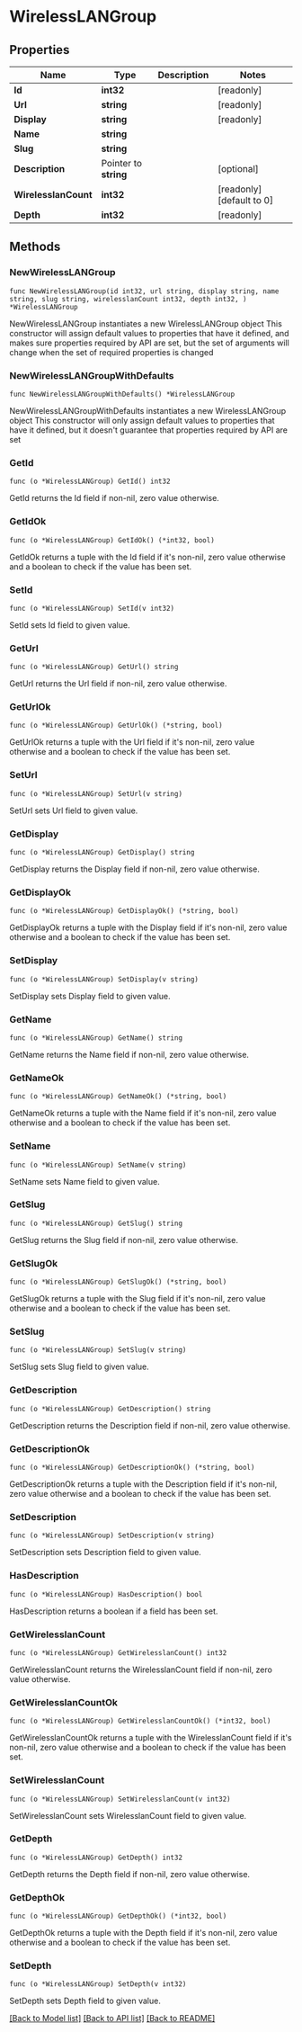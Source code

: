 # WirelessLANGroup

## Properties

Name | Type | Description | Notes
------------ | ------------- | ------------- | -------------
**Id** | **int32** |  | [readonly] 
**Url** | **string** |  | [readonly] 
**Display** | **string** |  | [readonly] 
**Name** | **string** |  | 
**Slug** | **string** |  | 
**Description** | Pointer to **string** |  | [optional] 
**WirelesslanCount** | **int32** |  | [readonly] [default to 0]
**Depth** | **int32** |  | [readonly] 

## Methods

### NewWirelessLANGroup

`func NewWirelessLANGroup(id int32, url string, display string, name string, slug string, wirelesslanCount int32, depth int32, ) *WirelessLANGroup`

NewWirelessLANGroup instantiates a new WirelessLANGroup object
This constructor will assign default values to properties that have it defined,
and makes sure properties required by API are set, but the set of arguments
will change when the set of required properties is changed

### NewWirelessLANGroupWithDefaults

`func NewWirelessLANGroupWithDefaults() *WirelessLANGroup`

NewWirelessLANGroupWithDefaults instantiates a new WirelessLANGroup object
This constructor will only assign default values to properties that have it defined,
but it doesn't guarantee that properties required by API are set

### GetId

`func (o *WirelessLANGroup) GetId() int32`

GetId returns the Id field if non-nil, zero value otherwise.

### GetIdOk

`func (o *WirelessLANGroup) GetIdOk() (*int32, bool)`

GetIdOk returns a tuple with the Id field if it's non-nil, zero value otherwise
and a boolean to check if the value has been set.

### SetId

`func (o *WirelessLANGroup) SetId(v int32)`

SetId sets Id field to given value.


### GetUrl

`func (o *WirelessLANGroup) GetUrl() string`

GetUrl returns the Url field if non-nil, zero value otherwise.

### GetUrlOk

`func (o *WirelessLANGroup) GetUrlOk() (*string, bool)`

GetUrlOk returns a tuple with the Url field if it's non-nil, zero value otherwise
and a boolean to check if the value has been set.

### SetUrl

`func (o *WirelessLANGroup) SetUrl(v string)`

SetUrl sets Url field to given value.


### GetDisplay

`func (o *WirelessLANGroup) GetDisplay() string`

GetDisplay returns the Display field if non-nil, zero value otherwise.

### GetDisplayOk

`func (o *WirelessLANGroup) GetDisplayOk() (*string, bool)`

GetDisplayOk returns a tuple with the Display field if it's non-nil, zero value otherwise
and a boolean to check if the value has been set.

### SetDisplay

`func (o *WirelessLANGroup) SetDisplay(v string)`

SetDisplay sets Display field to given value.


### GetName

`func (o *WirelessLANGroup) GetName() string`

GetName returns the Name field if non-nil, zero value otherwise.

### GetNameOk

`func (o *WirelessLANGroup) GetNameOk() (*string, bool)`

GetNameOk returns a tuple with the Name field if it's non-nil, zero value otherwise
and a boolean to check if the value has been set.

### SetName

`func (o *WirelessLANGroup) SetName(v string)`

SetName sets Name field to given value.


### GetSlug

`func (o *WirelessLANGroup) GetSlug() string`

GetSlug returns the Slug field if non-nil, zero value otherwise.

### GetSlugOk

`func (o *WirelessLANGroup) GetSlugOk() (*string, bool)`

GetSlugOk returns a tuple with the Slug field if it's non-nil, zero value otherwise
and a boolean to check if the value has been set.

### SetSlug

`func (o *WirelessLANGroup) SetSlug(v string)`

SetSlug sets Slug field to given value.


### GetDescription

`func (o *WirelessLANGroup) GetDescription() string`

GetDescription returns the Description field if non-nil, zero value otherwise.

### GetDescriptionOk

`func (o *WirelessLANGroup) GetDescriptionOk() (*string, bool)`

GetDescriptionOk returns a tuple with the Description field if it's non-nil, zero value otherwise
and a boolean to check if the value has been set.

### SetDescription

`func (o *WirelessLANGroup) SetDescription(v string)`

SetDescription sets Description field to given value.

### HasDescription

`func (o *WirelessLANGroup) HasDescription() bool`

HasDescription returns a boolean if a field has been set.

### GetWirelesslanCount

`func (o *WirelessLANGroup) GetWirelesslanCount() int32`

GetWirelesslanCount returns the WirelesslanCount field if non-nil, zero value otherwise.

### GetWirelesslanCountOk

`func (o *WirelessLANGroup) GetWirelesslanCountOk() (*int32, bool)`

GetWirelesslanCountOk returns a tuple with the WirelesslanCount field if it's non-nil, zero value otherwise
and a boolean to check if the value has been set.

### SetWirelesslanCount

`func (o *WirelessLANGroup) SetWirelesslanCount(v int32)`

SetWirelesslanCount sets WirelesslanCount field to given value.


### GetDepth

`func (o *WirelessLANGroup) GetDepth() int32`

GetDepth returns the Depth field if non-nil, zero value otherwise.

### GetDepthOk

`func (o *WirelessLANGroup) GetDepthOk() (*int32, bool)`

GetDepthOk returns a tuple with the Depth field if it's non-nil, zero value otherwise
and a boolean to check if the value has been set.

### SetDepth

`func (o *WirelessLANGroup) SetDepth(v int32)`

SetDepth sets Depth field to given value.



[[Back to Model list]](../README.md#documentation-for-models) [[Back to API list]](../README.md#documentation-for-api-endpoints) [[Back to README]](../README.md)


